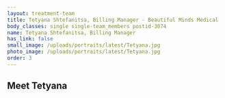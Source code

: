 ```yaml
---
layout: treatment-team
title: Tetyana Shtefanitsa, Billing Manager - Beautiful Minds Medical
body_classes: single single-team_members postid-3074
name: Tetyana Shtefanitsa, Billing Manager
has_link: false
small_image: /uploads/portraits/latest/Tetyana.jpg
photo_image: /uploads/portraits/latest/Tetyana.jpg
order: 3
---
```


## Meet Tetyana